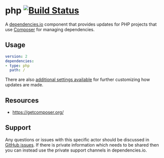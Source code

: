 # php [![Build Status](https://travis-ci.org/dependencies-io/php.svg?branch=master)](https://travis-ci.org/dependencies-io/php)

A [dependencies.io](https://www.dependencies.io) component that provides updates for PHP projects
that use [Composer](https://getcomposer.org/) for managing dependencies.

## Usage

```yml
version: 2
dependencies:
- type: php
  path: /
```

There are also [additional settings available](https://github.com/dependencies-io/deps#dependenciesyml) for
further customizing how updates are made.

## Resources

- https://getcomposer.org/


## Support

Any questions or issues with this specific actor should be discussed in [GitHub
issues](https://github.com/dependencies-io/php/issues). If there is
private information which needs to be shared then you can instead use the
private support channels in dependencies.io.
